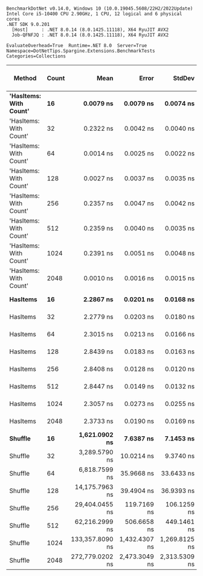```

BenchmarkDotNet v0.14.0, Windows 10 (10.0.19045.5608/22H2/2022Update)
Intel Core i5-10400 CPU 2.90GHz, 1 CPU, 12 logical and 6 physical cores
.NET SDK 9.0.201
  [Host]     : .NET 8.0.14 (8.0.1425.11118), X64 RyuJIT AVX2
  Job-QFNFJQ : .NET 8.0.14 (8.0.1425.11118), X64 RyuJIT AVX2

EvaluateOverhead=True  Runtime=.NET 8.0  Server=True  
Namespace=DotNetTips.Spargine.Extensions.BenchmarkTests  Categories=Collections  

```
| Method                 | Count | Mean            | Error         | StdDev        | StdErr      | Median          | Min             | Q1              | Q3              | Max             | Op/s                | CI99.9% Margin | Iterations | Kurtosis | MValue | Skewness | Rank | LogicalGroup | Baseline | Exceptions | Gen0   | Code Size | Completed Work Items | Lock Contentions | Allocated |
|----------------------- |------ |----------------:|--------------:|--------------:|------------:|----------------:|----------------:|----------------:|----------------:|----------------:|--------------------:|---------------:|-----------:|---------:|-------:|---------:|-----:|------------- |--------- |-----------:|-------:|----------:|---------------------:|-----------------:|----------:|
| **&#39;HasItems: With Count&#39;** | **16**    |       **0.0079 ns** |     **0.0079 ns** |     **0.0074 ns** |   **0.0019 ns** |       **0.0067 ns** |       **0.0000 ns** |       **0.0019 ns** |       **0.0113 ns** |       **0.0253 ns** |   **126,460,632,785.0** |       **7.499 ns** |      **15.00** |    **2.674** |  **2.222** |   **0.7860** |    **2** | *****            | **No**       |          **-** |      **-** |      **40 B** |                    **-** |                **-** |         **-** |
| &#39;HasItems: With Count&#39; | 32    |       0.2322 ns |     0.0042 ns |     0.0040 ns |   0.0010 ns |       0.2316 ns |       0.2263 ns |       0.2295 ns |       0.2340 ns |       0.2396 ns |     4,306,821,045.7 |       7.499 ns |      15.00 |    2.022 |  2.000 |   0.3855 |    3 | *            | No       |          - |      - |      40 B |                    - |                - |         - |
| &#39;HasItems: With Count&#39; | 64    |       0.0014 ns |     0.0025 ns |     0.0022 ns |   0.0006 ns |       0.0001 ns |       0.0000 ns |       0.0000 ns |       0.0032 ns |       0.0058 ns |   701,510,389,666.1 |       7.000 ns |      14.00 |    1.953 |  2.800 |   0.9210 |    1 | *            | No       |          - |      - |      40 B |                    - |                - |         - |
| &#39;HasItems: With Count&#39; | 128   |       0.0027 ns |     0.0037 ns |     0.0035 ns |   0.0009 ns |       0.0004 ns |       0.0000 ns |       0.0000 ns |       0.0049 ns |       0.0095 ns |   373,316,135,492.3 |       7.500 ns |      15.00 |    1.939 |  2.800 |   0.8050 |    1 | *            | No       |          - |      - |      40 B |                    - |                - |         - |
| &#39;HasItems: With Count&#39; | 256   |       0.2357 ns |     0.0047 ns |     0.0042 ns |   0.0011 ns |       0.2360 ns |       0.2279 ns |       0.2329 ns |       0.2377 ns |       0.2428 ns |     4,242,123,766.3 |       6.999 ns |      14.00 |    2.069 |  2.000 |  -0.1564 |    3 | *            | No       |          - |      - |      40 B |                    - |                - |         - |
| &#39;HasItems: With Count&#39; | 512   |       0.2359 ns |     0.0040 ns |     0.0035 ns |   0.0009 ns |       0.2354 ns |       0.2318 ns |       0.2331 ns |       0.2380 ns |       0.2440 ns |     4,238,196,771.3 |       7.000 ns |      14.00 |    2.480 |  2.000 |   0.6529 |    3 | *            | No       |          - |      - |      40 B |                    - |                - |         - |
| &#39;HasItems: With Count&#39; | 1024  |       0.2391 ns |     0.0051 ns |     0.0048 ns |   0.0012 ns |       0.2379 ns |       0.2326 ns |       0.2347 ns |       0.2423 ns |       0.2472 ns |     4,183,006,179.6 |       7.499 ns |      15.00 |    1.597 |  2.000 |   0.2023 |    3 | *            | No       |          - |      - |      40 B |                    - |                - |         - |
| &#39;HasItems: With Count&#39; | 2048  |       0.0010 ns |     0.0016 ns |     0.0015 ns |   0.0004 ns |       0.0000 ns |       0.0000 ns |       0.0000 ns |       0.0020 ns |       0.0042 ns | 1,025,436,909,324.7 |       7.500 ns |      15.00 |    2.349 |  2.000 |   1.0073 |    1 | *            | No       |          - |      - |      40 B |                    - |                - |         - |
| **HasItems**               | **16**    |       **2.2867 ns** |     **0.0201 ns** |     **0.0168 ns** |   **0.0046 ns** |       **2.2853 ns** |       **2.2633 ns** |       **2.2777 ns** |       **2.2979 ns** |       **2.3229 ns** |       **437,309,976.1** |       **6.498 ns** |      **13.00** |    **2.374** |  **2.000** |   **0.4726** |    **4** | *****            | **No**       |          **-** |      **-** |     **159 B** |                    **-** |                **-** |         **-** |
| HasItems               | 32    |       2.2779 ns |     0.0203 ns |     0.0180 ns |   0.0048 ns |       2.2778 ns |       2.2451 ns |       2.2693 ns |       2.2875 ns |       2.3144 ns |       439,007,242.0 |       6.998 ns |      14.00 |    2.563 |  2.000 |   0.0208 |    4 | *            | No       |          - |      - |     159 B |                    - |                - |         - |
| HasItems               | 64    |       2.3015 ns |     0.0213 ns |     0.0166 ns |   0.0048 ns |       2.3012 ns |       2.2763 ns |       2.2938 ns |       2.3133 ns |       2.3311 ns |       434,490,274.2 |       5.998 ns |      12.00 |    1.872 |  2.000 |  -0.0267 |    4 | *            | No       |          - |      - |     159 B |                    - |                - |         - |
| HasItems               | 128   |       2.8439 ns |     0.0183 ns |     0.0163 ns |   0.0043 ns |       2.8452 ns |       2.8173 ns |       2.8300 ns |       2.8586 ns |       2.8657 ns |       351,629,590.5 |       6.998 ns |      14.00 |    1.517 |  2.000 |  -0.0890 |    5 | *            | No       |          - |      - |     159 B |                    - |                - |         - |
| HasItems               | 256   |       2.8408 ns |     0.0128 ns |     0.0120 ns |   0.0031 ns |       2.8418 ns |       2.8236 ns |       2.8301 ns |       2.8479 ns |       2.8643 ns |       352,019,298.4 |       7.498 ns |      15.00 |    1.933 |  2.000 |   0.2079 |    5 | *            | No       |          - |      - |     159 B |                    - |                - |         - |
| HasItems               | 512   |       2.8447 ns |     0.0149 ns |     0.0132 ns |   0.0035 ns |       2.8463 ns |       2.8230 ns |       2.8349 ns |       2.8515 ns |       2.8672 ns |       351,524,991.4 |       6.998 ns |      14.00 |    1.868 |  2.000 |   0.0065 |    5 | *            | No       |          - |      - |     159 B |                    - |                - |         - |
| HasItems               | 1024  |       2.3057 ns |     0.0273 ns |     0.0255 ns |   0.0066 ns |       2.3021 ns |       2.2638 ns |       2.2896 ns |       2.3165 ns |       2.3556 ns |       433,699,035.0 |       7.497 ns |      15.00 |    2.303 |  2.000 |   0.4641 |    4 | *            | No       |          - |      - |     159 B |                    - |                - |         - |
| HasItems               | 2048  |       2.3733 ns |     0.0190 ns |     0.0169 ns |   0.0045 ns |       2.3691 ns |       2.3488 ns |       2.3611 ns |       2.3875 ns |       2.4088 ns |       421,348,221.0 |       6.998 ns |      14.00 |    2.125 |  2.000 |   0.4787 |    4 | *            | No       |          - |      - |     159 B |                    - |                - |         - |
| **Shuffle**                | **16**    |   **1,621.0902 ns** |     **7.6387 ns** |     **7.1453 ns** |   **1.8449 ns** |   **1,620.2903 ns** |   **1,608.5980 ns** |   **1,616.3319 ns** |   **1,627.4820 ns** |   **1,630.0796 ns** |           **616,868.8** |       **6.578 ns** |      **15.00** |    **1.514** |  **2.000** |  **-0.3397** |    **6** | *****            | **No**       |          **-** | **0.0076** |     **621 B** |                    **-** |                **-** |     **704 B** |
| Shuffle                | 32    |   3,289.5790 ns |    10.0214 ns |     9.3740 ns |   2.4204 ns |   3,290.4261 ns |   3,273.7932 ns |   3,283.1892 ns |   3,294.3119 ns |   3,307.1695 ns |           303,990.3 |       6.290 ns |      15.00 |    1.999 |  2.000 |   0.2417 |    7 | *            | No       |          - | 0.0114 |     621 B |                    - |                - |    1088 B |
| Shuffle                | 64    |   6,818.7599 ns |    35.9668 ns |    33.6433 ns |   8.6867 ns |   6,818.3033 ns |   6,784.2709 ns |   6,791.0103 ns |   6,833.9798 ns |   6,890.4606 ns |           146,654.2 |       3.157 ns |      15.00 |    2.342 |  2.000 |   0.7668 |    8 | *            | No       |          - | 0.0153 |     621 B |                    - |                - |    1856 B |
| Shuffle                | 128   |  14,175.7963 ns |    39.4904 ns |    36.9393 ns |   9.5377 ns |  14,182.4539 ns |  14,103.9688 ns |  14,146.0648 ns |  14,196.1617 ns |  14,248.7045 ns |            70,542.8 |       2.731 ns |      15.00 |    2.330 |  2.000 |  -0.0508 |    9 | *            | No       |          - | 0.0305 |     621 B |                    - |                - |    3392 B |
| Shuffle                | 256   |  29,404.0455 ns |   119.7169 ns |   106.1259 ns |  28.3633 ns |  29,409.7061 ns |  29,247.7798 ns |  29,310.9734 ns |  29,463.1401 ns |  29,624.1043 ns |            34,008.9 |      -7.182 ns |      14.00 |    2.091 |  2.000 |   0.3783 |   10 | *            | No       |          - | 0.0610 |     621 B |                    - |                - |    6464 B |
| Shuffle                | 512   |  62,216.2999 ns |   506.6658 ns |   449.1461 ns | 120.0393 ns |  62,109.3445 ns |  61,644.8181 ns |  61,920.5109 ns |  62,475.9460 ns |  63,382.2205 ns |            16,073.0 |     -53.020 ns |      14.00 |    3.637 |  2.000 |   1.0273 |   11 | *            | No       |          - | 0.1221 |     621 B |                    - |                - |   12608 B |
| Shuffle                | 1024  | 133,357.8090 ns | 1,432.4307 ns | 1,269.8125 ns | 339.3717 ns | 133,283.5449 ns | 132,048.7671 ns | 132,301.3062 ns | 133,959.4360 ns | 136,422.2046 ns |             7,498.6 |    -162.686 ns |      14.00 |    2.887 |  2.000 |   0.8560 |   12 | *            | No       |          - | 0.2441 |     621 B |                    - |                - |   24896 B |
| Shuffle                | 2048  | 272,779.0202 ns | 2,473.3049 ns | 2,313.5309 ns | 597.3511 ns | 271,612.2070 ns | 270,706.0547 ns | 271,098.4619 ns | 274,034.2773 ns | 277,065.5762 ns |             3,666.0 |    -291.176 ns |      15.00 |    1.984 |  2.000 |   0.8284 |   13 | *            | No       |          - | 0.4883 |     621 B |                    - |                - |   49473 B |
